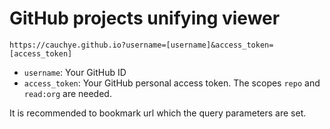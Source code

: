 # GitHub projects unifying viewer

`https://cauchye.github.io?username=[username]&access_token=[access_token]`

- `username`: Your GitHub ID
- `access_token`: Your GitHub personal access token. The scopes `repo` and `read:org` are needed.

It is recommended to bookmark url which the query parameters are set.
